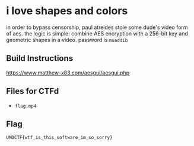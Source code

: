 # i love shapes and colors

in order to bypass censorship, paul atreides stole some dude's video form of aes. the logic is simple: combine AES encryption with a 256-bit key and geometric shapes in a video. password is `muaddib`

## Build Instructions

https://www.matthew-x83.com/aesgui/aesgui.php

## Files for CTFd

- `flag.mp4`

## Flag

`UMDCTF{wtf_is_this_software_im_so_sorry}`
